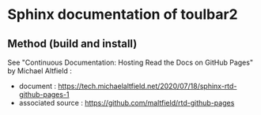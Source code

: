 # Sphinx documentation of toulbar2

## Method (build and install)

See "Continuous Documentation: Hosting Read the Docs on GitHub Pages" by
Michael Altfield :

  - document : https://tech.michaelaltfield.net/2020/07/18/sphinx-rtd-github-pages-1
  - associated source : https://github.com/maltfield/rtd-github-pages

